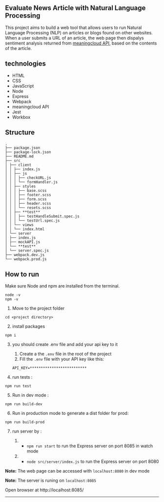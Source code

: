 ## Evaluate News Article with Natural Language Processing

This project aims to build a web tool that allows users to run Natural Language Processing (NLP) on articles or blogs found on other websites. When a user submits a URL of an article, the web page then dispalys sentiment analysis returned from [meaningcloud API](https://www.meaningcloud.com/products/sentiment-analysis), based on the contents of the article.

## technologies

- HTML
- CSS
- JavaScript
- Node
- Express
- Webpack
- meaningcloud API
- Jest
- Workbox

## Structure

```pash
.
├── package.json
├── package-lock.json
├── README.md
├── src
│ ├── client
│ │ ├── index.js
│ │ ├── js
│ │ │ ├── checkURL.js
│ │ │ └── formHandler.js
│ │ ├── styles
│ │ │ ├── base.scss
│ │ │ ├── footer.scss
│ │ │ ├── form.scss
│ │ │ ├── header.scss
│ │ │ └── resets.scss
│ │ ├── **test**
│ │ │ ├── testHandleSubmit.spec.js
│ │ │ └── testUrl.spec.js
│ │ └── views
│ │ └── index.html
│ └── server
│ ├── index.js
│ ├── mockAPI.js
│ └── **test**
│ └── server.spec.js
├── webpack.dev.js
└── webpack.prod.js
```

## How to run

Make sure Node and npm are installed from the terminal.

```
node -v
npm -v
```

1. Move to the project folder

```
cd <project directory>
```

2. install packages

```
npm i
```

3. you should create .env file and add your api key to it

   1. Create a the `.env` file in the root of the project
   2. Fill the `.env` file with your API key like this:

   ```
   API_KEY=**************************
   ```

4. run tests :

```
npm run test
```

5. Run in dev mode :

```
npm run build-dev
```

6. Run in production mode to generate a dist folder for prod:

```
npm run build-prod
```

7. run server by :

   1. - `npm run start` to run the Express server on port 8085 in watch mode

   2. - `node src/server/index.js` to run the Express server on port 8080

**Note:** The web page can be accessed with `localhost:8080` in dev mode

**Note:** The server is runing on `localhost:8085`

Open browser at http://localhost:8085/

---

